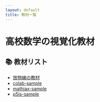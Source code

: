 ```yaml
---
layout: default
title: 教材一覧
---
```


# 高校数学の視覚化教材

## 📚 教材リスト

- [放物線の教材](parabola.html)
- [colab-sample](calc-stat-advanced-templates/mathjax-sample/)
- [mathjax-sample](calc-stat-advanced-templates/mathjax-sample/)
- [p5js-sample](calc-stat-advanced-templates/p5js-sample/)











